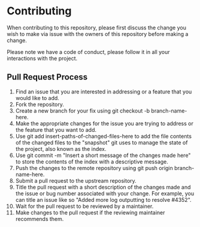 # Contributing

When contributing to this repository, please first discuss the change you wish to make via issue
with the owners of this repository before making a change. 

Please note we have a code of conduct, please follow it in all your interactions with the project.

## Pull Request Process

1. Find an issue that you are interested in addressing or a feature that you would like to add.
2. Fork the repository.
3. Create a new branch for your fix using git checkout -b branch-name-here.
4. Make the appropriate changes for the issue you are trying to address or the feature that you want to add.
5. Use git add insert-paths-of-changed-files-here to add the file contents of the changed files to the "snapshot" git uses to manage the state of the project, also known as the index.
6. Use git commit -m "Insert a short message of the changes made here" to store the contents of the index with a descriptive message.
7. Push the changes to the remote repository using git push origin branch-name-here.
8. Submit a pull request to the upstream repository.
9. Title the pull request with a short description of the changes made and the issue or bug number associated with your change. For example, you can title an issue like so "Added more log outputting to resolve #4352".
10. Wait for the pull request to be reviewed by a maintainer.
11. Make changes to the pull request if the reviewing maintainer recommends them.
